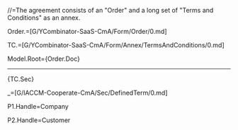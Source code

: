 //=The agreement consists of an "Order" and a long set of "Terms and Conditions" as an annex.

Order.=[G/YCombinator-SaaS-CmA/Form/Order/0.md]

TC.=[G/YCombinator-SaaS-CmA/Form/Annex/TermsAndConditions/0.md]

Model.Root={Order.Doc}<hr>{TC.Sec}

_=[G/IACCM-Cooperate-CmA/Sec/DefinedTerm/0.md]

P1.Handle=Company

P2.Handle=Customer
